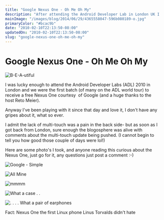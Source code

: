 ```yaml
---
title: "Google Nexus One - Oh Me Oh My"
description: "After attending the Android Developer Lab in London UK I was lucky enough to receive a Nexus One."
mainImage: "/images/blog/2014/06/29/4365558047-596b080189-o.jpg"
primaryColor: "#bcac9b"
date: "2010-02-10T22:13:50-08:00"
updatedOn: "2010-02-10T22:13:50-08:00"
slug: "google-nexus-one-oh-me-oh-my"
---
```


# Google Nexus One - Oh Me Oh My

![B-E-A-utiful](//farm3.static.flickr.com/2741/4344692500_b3b447480d.jpg)

I was lucky enough to attend the Android Developer Labs (ADL) 2010 in London and we were the first batch (of many on the ADL world tour) to receive a free Nexus One courtesy  of Google (and a huge thanks to the host Reto Meier).

Anyway I've been playing with it since that day and love it, I don't have any gripes about it, what so ever.

I admit the lack of multi-touch was a pain in the back side- but as soon as I got back from London, sure enough the blogosphere was alive with comments about the multi-touch update being pushed. (I cannot begin to tell you how good those couple of days were lol!)

Here are some photo's I took, and anyone reading this curious about the Nexus One, just go for it, any questions just post a comment :-)

![Google - Simple](//farm5.static.flickr.com/4036/4344731388_d9f7685efd.jpg)

![All Mine](//farm3.static.flickr.com/2701/4344678888_5aff31aa03.jpg)

![mmmm](//farm3.static.flickr.com/2701/4343953431_daa0be227c.jpg)

![What a case . .](//farm5.static.flickr.com/4064/4343950057_75f96a1828.jpg)

![. . . . What a pair of earphones](//farm3.static.flickr.com/2754/4343946413_fc997e4509.jpg)

Fact: Nexus One the first Linux phone Linus Torvalds didn't hate
